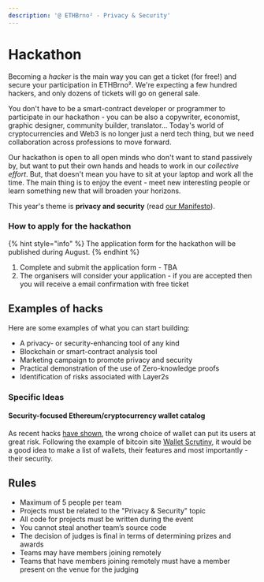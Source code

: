 ```yaml
---
description: '@ ETHBrno² - Privacy & Security'
---
```


# Hackathon

Becoming a _hacker_ is the main way you can get a ticket (for free!) and secure your participation in ETHBrno². We're expecting a few hundred hackers, and only dozens of tickets will go on general sale.

You don't have to be a smart-contract developer or programmer to participate in our hackathon - you can be also a copywriter, economist, graphic designer, community builder, translator... Today's world of cryptocurrencies and Web3 is no longer just a nerd tech thing, but we need collaboration across professions to move forward.&#x20;

Our hackathon is open to all open minds who don't want to stand passively by, but want to put their own hands and heads to work in our _collective effort_. But, that doesn't mean you have to sit at your laptop and work all the time. The main thing is to enjoy the event - meet new interesting people or learn something new that will broaden your horizons.

This year's theme is **privacy and security** (read [our Manifesto](./#manifesto)).

### How to apply for the hackathon

{% hint style="info" %}
The application form for the hackathon will be published during August.
{% endhint %}

1. Complete and submit the application form - TBA
2. The organisers will consider your application - if you are accepted then you will receive a email confirmation with free ticket

## Examples of hacks

Here are some examples of what you can start building:

* A privacy- or security-enhancing tool of any kind
* Blockchain or smart-contract analysis tool
* Marketing campaign to promote privacy and security
* Practical demonstration of the use of Zero-knowledge proofs
* Identification of risks associated with Layer2s

### Specific Ideas

#### Security-focused Ethereum/cryptocurrency wallet catalog

As recent hacks [have shown](https://twitter.com/0xTre/status/1554916547940196352), the wrong choice of wallet can put its users at great risk. Following the example of bitcoin site [Wallet Scrutiny](https://walletscrutiny.com/), it would be a good idea to make a list of wallets, their features and most importantly - their security.

## Rules

* Maximum of 5 people per team
* Projects must be related to the "Privacy & Security" topic
* All code for projects must be written during the event
* You cannot steal another team’s source code
* The decision of judges is final in terms of determining prizes and awards
* Teams may have members joining remotely
* Teams that have members joining remotely must have a member present on the venue for the judging

